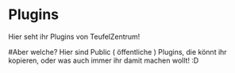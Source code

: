 # Plugins
Hier seht ihr Plugins von TeufelZentrum!

#Aber welche?
Hier sind Public ( öffentliche ) Plugins, die könnt ihr kopieren, oder was auch immer ihr damit machen wollt! :D

